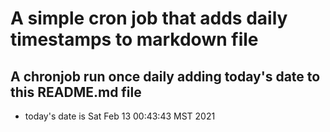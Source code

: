 A simple cron job that adds daily timestamps to markdown file
============================================================
## A chronjob run once daily adding today's date to this README.md file
* today's date is Sat Feb 13 00:43:43 MST 2021
